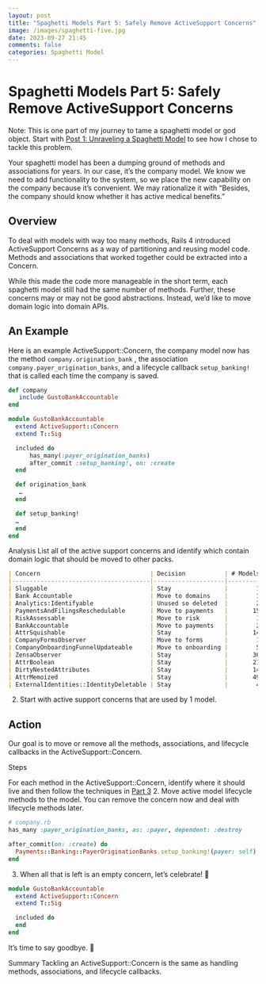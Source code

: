 ```yaml
---
layout: post
title: "Spaghetti Models Part 5: Safely Remove ActiveSupport Concerns"
image: /images/spaghetti-five.jpg
date: 2023-09-27 21:45
comments: false
categories: Spaghetti Model 
---
```


# Spaghetti Models Part 5: Safely Remove ActiveSupport Concerns

Note: This is one part of my journey to tame a spaghetti model or god object. Start with [Post 1: Unraveling a Spaghetti Model](/toddsedano/2023/07/27/unraveling-a-spaghetti-model.html) to see how I chose to tackle this problem.

Your spaghetti model has been a dumping ground of methods and associations for years. In our case, it’s the company model. We know we need to add functionality to the system, so we place the new capability on the company because it’s convenient. We may rationalize it with “Besides, the company should know whether it has active medical benefits.”

## Overview
To deal with models with way too many methods, Rails 4 introduced ActiveSupport Concerns as a way of partitioning and reusing model code. Methods and associations that worked together could be extracted into a Concern.

While this made the code more manageable in the short term, each spaghetti model still had the same number of methods. Further, these concerns may or may not be good abstractions. Instead, we’d like to move domain logic into domain APIs.

## An Example
Here is an example ActiveSupport::Concern, the company model now has the method `company.origination_bank` , the association `company.payer_origination_banks`, and a lifecycle callback `setup_banking!` that is called each time the company is saved.

```ruby
def company
   include GustoBankAccountable
end

module GustoBankAccountable
  extend ActiveSupport::Concern
  extend T::Sig

  included do
      has_many(:payer_origination_banks)
      after_commit :setup_banking!, on: :create      
  end

  def origination_bank
   …
  end

  def setup_banking!
  …
  end
end
```
Analysis
List all of the active support concerns and identify which contain domain logic that should be moved to other packs.
```markdown
| Concern                               | Decision           | # Models |
|---------------------------------------|--------------------|----------|
| Sluggable                             | Stay               |        1 |
| Bank Accountable                      | Move to domains    |        1 |
| Analytics:Identifyable                | Unused so deleted  |        2 |
| PaymentsAndFilingsReschedulable       | Move to payments   |       15 |
| RiskAssessable                        | Move to risk       |        1 |
| BankAccountable                       | Move to payments   |        2 |
| AttrSquishable                        | Stay               |       14 |
| CompanyFormsObserver                  | Move to forms      |        1 |
| CompanyOnboardingFunnelUpdateable     | Move to onboarding |        5 |
| ZensaObserver                         | Stay               |       36 |
| AttrBoolean                           | Stay               |       27 |
| DirtyNestedAttributes                 | Stay               |       14 |
| AttrMemoized                          | Stay               |       49 |
| ExternalIdentities::IdentityDeletable | Stay               |        4 |
```

2. Start with active support concerns that are used by 1 model.

## Action
Our goal is to move or remove all the methods, associations, and lifecycle callbacks in the ActiveSupport::Concern.

Steps

For each method in the ActiveSupport::Concern, identify where it should live and then follow the techniques in [Part 3](/toddsedano/2023/07/28/spaghetti-models-safely-remove-methods.html)
2. Move active model lifecycle methods to the model. You can remove the concern now and deal with lifecycle methods later.

```ruby
# company.rb
has_many :payer_origination_banks, as: :payer, dependent: :destroy

after_commit(on: :create) do
  Payments::Banking::PayerOriginationBanks.setup_banking!(payer: self)
end
```
3. When all that is left is an empty concern, let’s celebrate! 🎉
```ruby
module GustoBankAccountable
  extend ActiveSupport::Concern
  extend T::Sig

  included do
  end
end
```
It’s time to say goodbye. 👋

Summary
Tackling an ActiveSupport::Concern is the same as handling methods, associations, and lifecycle callbacks.
